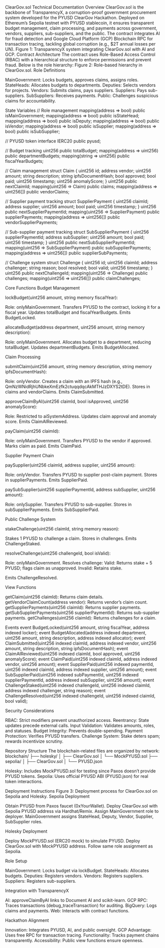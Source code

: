 ClearGov.sol Technical Documentation
Overview
ClearGov.sol is the backbone of TransparencyX, a corruption-proof government procurement system developed for the PYUSD ClearGov Hackathon. Deployed on Ethereum’s Sepolia testnet with PYUSD stablecoin, it ensures transparent budget management, claim processing, and payments across government, vendors, suppliers, sub-suppliers, and the public. The contract integrates AI for fraud detection and Google Cloud Platform (GCP) Blockchain RPC for transaction tracing, tackling global corruption (e.g., $2T annual losses per UN).
Figure 1: TransparencyX system integrating ClearGov.sol with AI and GCP.
Contract Architecture
The contract uses Role-Based Access Control (RBAC) with a hierarchical structure to enforce permissions and prevent fraud. Below is the role hierarchy:
Figure 2: Role-based hierarchy in ClearGov.sol.
Role Definitions

MainGovernment: Locks budgets, approves claims, assigns roles.
StateHeads: Allocates budgets to departments.
Deputies: Selects vendors for projects.
Vendors: Submits claims, pays suppliers.
Suppliers: Pays sub-suppliers.
SubSuppliers: Receives payments.
Public: Challenges suspicious claims for accountability.

State Variables
// Role management
mapping(address => bool) public isMainGovernment;
mapping(address => bool) public isStateHead;
mapping(address => bool) public isDeputy;
mapping(address => bool) public isVendor;
mapping(address => bool) public isSupplier;
mapping(address => bool) public isSubSupplier;

// PYUSD token interface
IERC20 public pyusd;

// Budget tracking
uint256 public totalBudget;
mapping(address => uint256) public departmentBudgets;
mapping(string => uint256) public fiscalYearBudgets;

// Claim management
struct Claim {
    uint256 id;
    address vendor;
    uint256 amount;
    string description;
    string ipfsDocumentHash;
    bool approved;
    bool paid;
    uint256 timestamp;
    uint256 anomalyScore;
}
uint256 public nextClaimId;
mapping(uint256 => Claim) public claims;
mapping(address => uint256[]) public vendorClaims;

// Supplier payment tracking
struct SupplierPayment {
    uint256 claimId;
    address supplier;
    uint256 amount;
    bool paid;
    uint256 timestamp;
}
uint256 public nextSupplierPaymentId;
mapping(uint256 => SupplierPayment) public supplierPayments;
mapping(address => uint256[]) public vendorSupplierPayments;

// Sub-supplier payment tracking
struct SubSupplierPayment {
    uint256 supplierPaymentId;
    address subSupplier;
    uint256 amount;
    bool paid;
    uint256 timestamp;
}
uint256 public nextSubSupplierPaymentId;
mapping(uint256 => SubSupplierPayment) public subSupplierPayments;
mapping(address => uint256[]) public supplierSubPayments;

// Challenge system
struct Challenge {
    uint256 id;
    uint256 claimId;
    address challenger;
    string reason;
    bool resolved;
    bool valid;
    uint256 timestamp;
}
uint256 public nextChallengeId;
mapping(uint256 => Challenge) public challenges;
mapping(uint256 => uint256[]) public claimChallenges;

Core Functions
Budget Management

lockBudget(uint256 amount, string memory fiscalYear):

Role: onlyMainGovernment.
Transfers PYUSD to the contract, locking it for a fiscal year.
Updates totalBudget and fiscalYearBudgets.
Emits BudgetLocked.


allocateBudget(address department, uint256 amount, string memory description):

Role: onlyMainGovernment.
Allocates budget to a department, reducing totalBudget.
Updates departmentBudgets.
Emits BudgetAllocated.



Claim Processing

submitClaim(uint256 amount, string memory description, string memory ipfsDocumentHash):

Role: onlyVendor.
Creates a claim with an IPFS hash (e.g., QmNzWNidRjhUNbkeXmEzfk2ctuqqdqcAkMTHJzDXYS2tDE).
Stores in claims and vendorClaims.
Emits ClaimSubmitted.


approveClaimByAI(uint256 claimId, bool isApproved, uint256 anomalyScore):

Role: Restricted to aiSystemAddress.
Updates claim approval and anomaly score.
Emits ClaimAIReviewed.


payClaim(uint256 claimId):

Role: onlyMainGovernment.
Transfers PYUSD to the vendor if approved.
Marks claim as paid.
Emits ClaimPaid.



Supplier Payment Chain

paySupplier(uint256 claimId, address supplier, uint256 amount):

Role: onlyVendor.
Transfers PYUSD to supplier post-claim payment.
Stores in supplierPayments.
Emits SupplierPaid.


paySubSupplier(uint256 supplierPaymentId, address subSupplier, uint256 amount):

Role: onlySupplier.
Transfers PYUSD to sub-supplier.
Stores in subSupplierPayments.
Emits SubSupplierPaid.



Public Challenge System

stakeChallenge(uint256 claimId, string memory reason):

Stakes 1 PYUSD to challenge a claim.
Stores in challenges.
Emits ChallengeStaked.


resolveChallenge(uint256 challengeId, bool isValid):

Role: onlyMainGovernment.
Resolves challenge:
Valid: Returns stake + 5 PYUSD; flags claim as unapproved.
Invalid: Retains stake.


Emits ChallengeResolved.



View Functions

getClaim(uint256 claimId): Returns claim details.
getVendorClaimCount(address vendor): Returns vendor’s claim count.
getSupplierPayments(uint256 claimId): Returns supplier payments.
getSubSupplierPayments(uint256 supplierPaymentId): Returns sub-supplier payments.
getChallenges(uint256 claimId): Returns challenges for a claim.

Events
event BudgetLocked(uint256 amount, string fiscalYear, address indexed locker);
event BudgetAllocated(address indexed department, uint256 amount, string description, address indexed allocator);
event ClaimSubmitted(uint256 indexed claimId, address indexed vendor, uint256 amount, string description, string ipfsDocumentHash);
event ClaimAIReviewed(uint256 indexed claimId, bool approved, uint256 anomalyScore);
event ClaimPaid(uint256 indexed claimId, address indexed vendor, uint256 amount);
event SupplierPaid(uint256 indexed paymentId, uint256 indexed claimId, address indexed supplier, uint256 amount);
event SubSupplierPaid(uint256 indexed subPaymentId, uint256 indexed supplierPaymentId, address indexed subSupplier, uint256 amount);
event ChallengeStaked(uint256 indexed challengeId, uint256 indexed claimId, address indexed challenger, string reason);
event ChallengeResolved(uint256 indexed challengeId, uint256 indexed claimId, bool valid);

Security Considerations

RBAC: Strict modifiers prevent unauthorized access.
Reentrancy: State updates precede external calls.
Input Validation: Validates amounts, roles, and statuses.
Budget Integrity: Prevents double-spending.
Payment Protection: Verifies PYUSD transfers.
Challenge System: Stake deters spam; rewards incentivize scrutiny.

Repository Structure
The blockchain-related files are organized by network:
blockchain/
├── holesky/
│   ├── ClearGov.sol
│   └── MockPYUSD.sol
├── sepolia/
│   ├── ClearGov.sol
│   └── PYUSD.json


Holesky: Includes MockPYUSD.sol for testing since Paxos doesn’t provide PYUSD tokens.
Sepolia: Uses official PYUSD ABI (PYUSD.json) for real token interactions.

Deployment Instructions
Figure 3: Deployment process for ClearGov.sol on Sepolia and Holesky.
Sepolia Deployment

Obtain PYUSD from Paxos faucet (0xYourWallet).
Deploy ClearGov.sol with Sepolia PYUSD address via Hardhat/Remix.
Assign MainGovernment role to deployer.
MainGovernment assigns StateHead, Deputy, Vendor, Supplier, SubSupplier roles.

Holesky Deployment

Deploy MockPYUSD.sol (ERC20 mock) to simulate PYUSD.
Deploy ClearGov.sol with MockPYUSD address.
Follow same role assignment as Sepolia.

Role Setup

MainGovernment: Locks budget via lockBudget.
StateHeads: Allocates budgets.
Deputies: Registers vendors.
Vendors: Registers suppliers.
Suppliers: Registers sub-suppliers.

Integration with TransparencyX

AI: approveClaimByAI links to Document AI and scikit-learn.
GCP RPC: Traces transactions (debug_traceTransaction) for auditing.
BigQuery: Logs claims and payments.
Web: Interacts with contract functions.

Hackathon Alignment

Innovation: Integrates PYUSD, AI, and public oversight.
GCP Advantage: Uses free RPC for transaction tracing.
Functionality: Tracks payment chains transparently.
Accessibility: Public view functions ensure openness.
